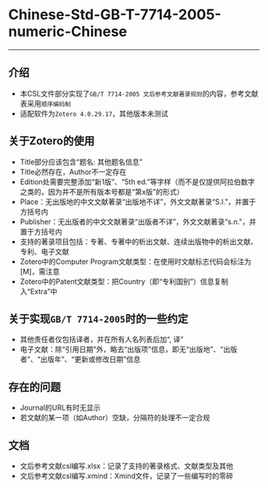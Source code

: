 # Chinese-Std-GB-T-7714-2005-numeric-Chinese
--------------------------
## 介绍
* 本CSL文件部分实现了`GB/T 7714-2005 文后参考文献著录规则`的内容，参考文献表采用`顺序编码制`
* 适配软件为`Zotero 4.0.29.17`，其他版本未测试
## 关于Zotero的使用
* Title部分应该包含“题名: 其他题名信息”
* Title必然存在，Author不一定存在
* Edition处需要完整添加“新1版”、“5th ed.”等字样（而不是仅提供阿拉伯数字之类的，因为并不是所有版本号都是“第x版”的形式）
* Place：无出版地的中文文献著录“出版地不详”，外文文献著录“S.l.”，并置于方括号内
* Publisher：无出版者的中文文献著录“出版者不详”，外文文献著录“s.n."，并置于方括号内
* 支持的著录项目包括：专著、专著中的析出文献、连续出版物中的析出文献、专利、电子文献
* Zotero中的Computer Program文献类型：在使用时文献标志代码会标注为[M]，需注意
* Zotero中的Patent文献类型：把Country（即“专利国别”）信息复制入“Extra”中
## 关于实现`GB/T 7714-2005`时的一些约定
* 其他责任者仅包括译者，并在所有人名列表后加“, 译”
* 电子文献：除“引用日期”外，略去“出版项”信息，即无“出版地”、“出版者”、“出版年”、“更新或修改日期”信息
## 存在的问题
* Journal的URL有时无显示
* 若文献的某一项（如Author）空缺，分隔符的处理不一定合规
## 文档
* 文后参考文献csl编写.xlsx：记录了支持的著录格式、文献类型及其他
* 文后参考文献csl编写.xmind：Xmind文件，记录了一些编写时的零碎
